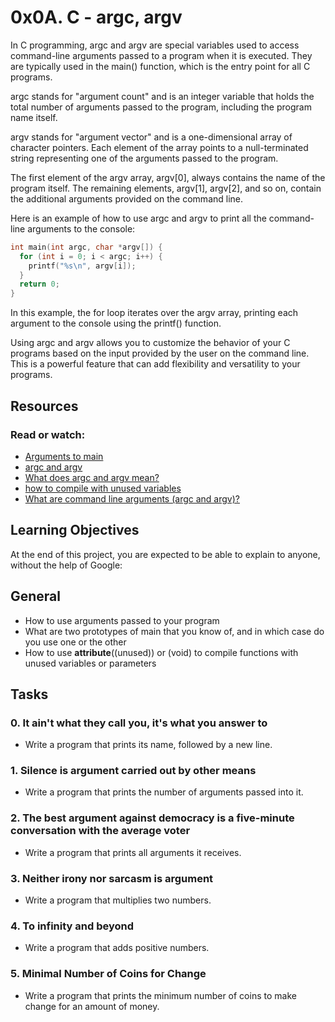 # 0x0A. C - argc, argv

In C programming, argc and argv are special variables used to access command-line arguments passed to a program when it is executed. They are typically used in the main() function, which is the entry point for all C programs.

argc stands for "argument count" and is an integer variable that holds the total number of arguments passed to the program, including the program name itself.

argv stands for "argument vector" and is a one-dimensional array of character pointers. Each element of the array points to a null-terminated string representing one of the arguments passed to the program.

The first element of the argv array, argv[0], always contains the name of the program itself. The remaining elements, argv[1], argv[2], and so on, contain the additional arguments provided on the command line.

Here is an example of how to use argc and argv to print all the command-line arguments to the console:

``` C
int main(int argc, char *argv[]) {
  for (int i = 0; i < argc; i++) {
    printf("%s\n", argv[i]);
  }
  return 0;
}
```

In this example, the for loop iterates over the argv array, printing each argument to the console using the printf() function.

Using argc and argv allows you to customize the behavior of your C programs based on the input provided by the user on the command line. This is a powerful feature that can add flexibility and versatility to your programs.

## Resources

### Read or watch:

* [Arguments to main](https://publications.gbdirect.co.uk//c_book/chapter10/arguments_to_main.html)
* [argc and argv](https://crasseux.com/books/ctutorial/argc-and-argv.html)
* [What does argc and argv mean?](https://www.youtube.com/watch?v=aP1ijjeZc24)
* [how to compile with unused variables](https://www.google.com/search?q=unused+variable+C&sca_esv=570134643&sxsrf=AM9HkKmZiv20zz8lyzQUnoxMLiw2xETZDQ%3A1696286016559&source=hp&ei=QEUbZfT_H9L87_UPjpuWiAo&iflsig=AO6bgOgAAAAAZRtTUBQX3zmNAI7uRUCFoP2hupu4Eewc&ved=0ahUKEwj0n8_rtdiBAxVS_rsIHY6NBaEQ4dUDCAo&uact=5&oq=unused+variable+C&gs_lp=Egdnd3Mtd2l6IhF1bnVzZWQgdmFyaWFibGUgQ0gAUABYAHAAeACQAQCYAQCgAQCqAQC4AQPIAQA&sclient=gws-wiz)
* [What are command line arguments (argc and argv)?](https://www.youtube.com/watch?v=decAHMKIo_A)

## Learning Objectives

At the end of this project, you are expected to be able to explain to anyone, without the help of Google:

## General

* How to use arguments passed to your program
* What are two prototypes of main that you know of, and in which case do you use one or the other
* How to use __attribute__((unused)) or (void) to compile functions with unused variables or parameters

## Tasks

### 0. It ain't what they call you, it's what you answer to

* Write a program that prints its name, followed by a new line.

### 1. Silence is argument carried out by other means

* Write a program that prints the number of arguments passed into it.

### 2. The best argument against democracy is a five-minute conversation with the average voter

* Write a program that prints all arguments it receives.

### 3. Neither irony nor sarcasm is argument

* Write a program that multiplies two numbers.

### 4. To infinity and beyond

* Write a program that adds positive numbers.

### 5. Minimal Number of Coins for Change

* Write a program that prints the minimum number of coins to make change for an amount of money.
